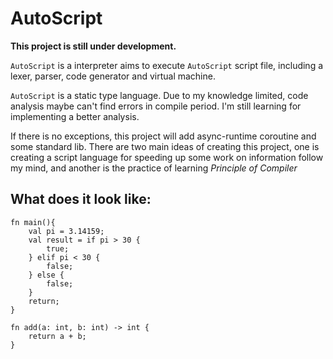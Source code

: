 # AutoScript

**This project is still under development.**

`AutoScript` is a interpreter aims to execute `AutoScript` script file, including a lexer, parser, code generator and virtual machine.

`AutoScript` is a static type language. Due to my knowledge limited, code analysis maybe can't find errors in compile period. I'm still learning for implementing a better analysis.

If there is no exceptions, this project will add async-runtime coroutine and some standard lib. There are two main ideas of creating this project,
one is creating a script language for speeding up some work on information follow my mind, and another is the practice of learning *Principle of Compiler*

## What does it look like:

```
fn main(){
    val pi = 3.14159;
    val result = if pi > 30 {
        true;
    } elif pi < 30 {
        false;
    } else {
        false;
    }
    return;
}

fn add(a: int, b: int) -> int {
    return a + b;
}
```

